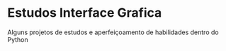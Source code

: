 # Estudos Interface Grafica
 Alguns projetos de estudos e aperfeiçoamento de habilidades dentro do Python
